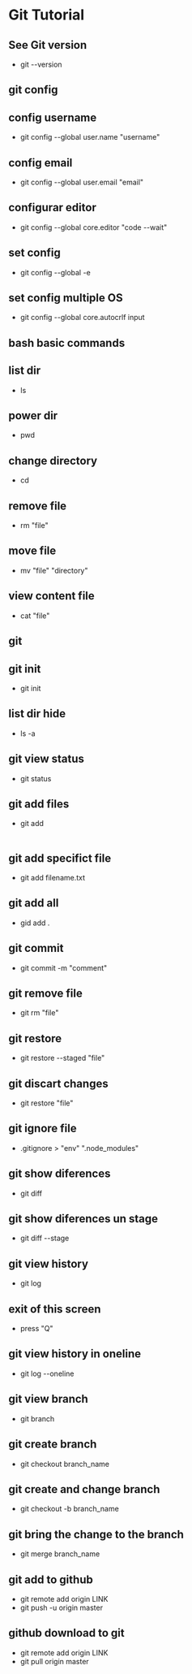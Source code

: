 # Git Tutorial

## See Git version
- git --version 

## git config
## config username
- git config --global user.name "username"
## config email
- git config --global user.email "email"
## configurar editor
- git config --global core.editor "code --wait"
## set config
- git config --global -e
## set config multiple OS
- git config --global core.autocrlf input

## bash basic commands
## list dir
- ls
## power dir
- pwd
## change directory
- cd
## remove file
- rm "file"
## move file
- mv "file" "directory"
## view content file
- cat "file"

## git
## git init
- git init
## list dir hide
- ls -a

## git view status
- git status
## git add files
- git add <option>
## git add specifict file
- git add filename.txt
## git add all
- gid add .

## git commit
- git commit -m "comment"
## git remove file
- git rm "file"
## git restore
- git restore --staged "file"
## git discart changes
- git restore "file"

## git ignore file
- .gitignore > "env" ".node_modules"
## git show diferences
- git diff
## git show diferences un stage
- git diff --stage
## git view history
- git log
## exit of this screen
- press "Q"
## git view history in oneline
- git log --oneline

## git view branch
- git branch
## git create branch
- git checkout branch_name
## git create and change branch
- git checkout -b branch_name
## git bring the change to the branch
- git merge branch_name

## git add to github
- git remote add origin LINK
- git push -u origin master

## github download to git
- git remote add origin LINK
- git pull origin master
